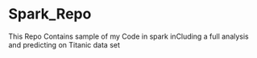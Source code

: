 # Spark_Repo
This Repo Contains sample of my Code in spark inCluding a full analysis and predicting on Titanic data set
